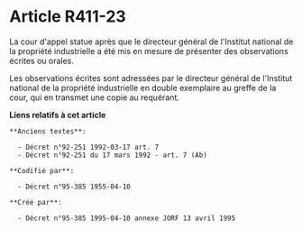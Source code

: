 # Article R411-23

La cour d'appel statue après que le directeur général de l'Institut national de la propriété industrielle a été mis en mesure
de présenter des observations écrites ou orales.

Les observations écrites sont adressées par le directeur général de l'Institut national de la propriété industrielle en
double exemplaire au greffe de la cour, qui en transmet une copie au requérant.

**Liens relatifs à cet article**

	**Anciens textes**:

	  - Décret n°92-251 1992-03-17 art. 7
	  - Décret n°92-251 du 17 mars 1992 - art. 7 (Ab)

	**Codifié par**:

	  - Décret n°95-385 1955-04-10

	**Créé par**:

	  - Décret n°95-385 1995-04-10 annexe JORF 13 avril 1995

